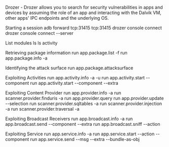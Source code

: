 Drozer - Drozer allows you to search for security vulnerabilities in apps and devices by assuming the role of an app and interacting with the Dalvik VM,
other apps' IPC endpoints and the underlying OS.

Starting a session
adb forward tcp:31415 tcp:31415
drozer console connect
drozer console connect --server <ip>

List modules
ls
ls activity

Retrieving package information
run app.package.list -f <app name>
run app.package.info -a <package name>

Identifying the attack surface
run app.package.attacksurface <package name>

Exploiting Activities
run app.activity.info -a <package name> -u
run app.activity.start --component <package name> <component name>
run app.activity.start --component <package name> <component name> --extra <type> <key> <value>

Exploiting Content Provider
run app.provider.info -a <package name>
run scanner.provider.finduris -a <package name>
run app.provider.query <uri>
run app.provider.update <uri> --selection <conditions> <selection arg> <column> <data>
run scanner.provider.sqltables -a <package name>
run scanner.provider.injection -a <package name>
run scanner.provider.traversal -a <package name>

Exploiting Broadcast Receivers
run app.broadcast.info -a <package name>
run app.broadcast.send --component <package name> <component name> --extra <type> <key> <value>
run app.broadcast.sniff --action <action>

Exploiting Service
run app.service.info -a <package name>
run app.service.start --action <action> --component <package name> <component name>
run app.service.send <package name> <component name> --msg <what> <arg1> <arg2> --extra <type> <key> <value> --bundle-as-obj

